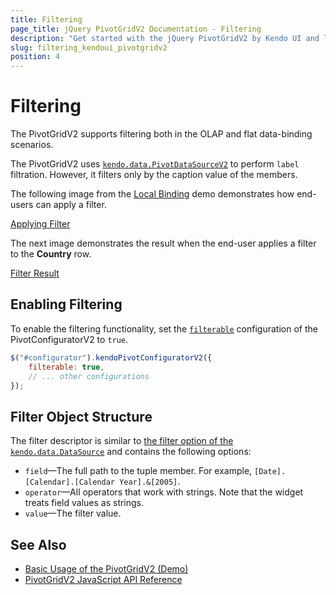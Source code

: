 ```yaml
---
title: Filtering
page_title: jQuery PivotGridV2 Documentation - Filtering
description: "Get started with the jQuery PivotGridV2 by Kendo UI and learn how to apply filters."
slug: filtering_kendoui_pivotgridv2
position: 4
---
```


# Filtering

The PivotGridV2 supports filtering both in the OLAP and flat data-binding scenarios.

The PivotGridV2 uses [`kendo.data.PivotDataSourceV2`](/api/javascript/data/pivotdatasourcev2) to perform `label` filtration. However, it filters only by the caption value of the members.

The following image from the [Local Binding](https://demos.telerik.com/kendo-ui/pivotgridv2/local-flat-data-binding) demo demonstrates how end-users can apply a filter.

[Applying Filter](pvg2localbindingfilter.png)

The next image demonstrates the result when the end-user applies a filter to the **Country** row.

[Filter Result](pvg2appliedfilter.png)

## Enabling Filtering

To enable the filtering functionality, set the [`filterable`](/api/javascript/ui/pivotconfiguratorv2/configuration/filterable) configuration of the PivotConfiguratorV2 to `true`.

```javascript
$("#configurator").kendoPivotConfiguratorV2({
    filterable: true,
    // ... other configurations
});
```

## Filter Object Structure

The filter descriptor is similar to [the filter option of the `kendo.data.DataSource`](/api/javascript/data/datasource/configuration/filter) and contains the following options:
- `field`&mdash;The full path to the tuple member. For example, `[Date].[Calendar].[Calendar Year].&[2005]`.
- `operator`&mdash;All operators that work with strings. Note that the widget treats field values as strings.
- `value`&mdash;The filter value.

## See Also

* [Basic Usage of the PivotGridV2 (Demo)](https://demos.telerik.com/kendo-ui/pivotgridv2/index)
* [PivotGridV2 JavaScript API Reference](/api/javascript/ui/pivotgridv2)
